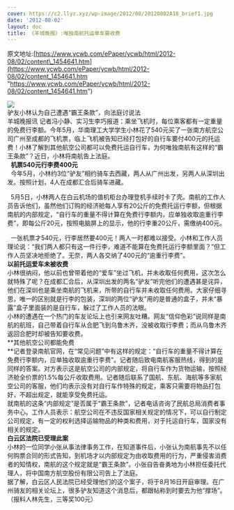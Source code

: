 ```yaml
---
cover: https://c2.llyz.xyz/wp-image/2012/08/20120802A18_brief1.jpg
date: '2012-08-02'
layout: doc
title: 《羊城晚报》:唯独南航托运单车要收费
---
```


原文地址:[https://www.ycwb.com/ePaper/ycwb/html/2012-08/02/content\_1454641.htm](https://www.ycwb.com/ePaper/ycwb/html/2012-08/02/content_1454641.htm "https://www.ycwb.com/ePaper/ycwb/html/2012-08/02/content_1454641.htm")

![](https://c2.llyz.xyz/wp-image/2012/08/20120802A18_brief1.jpg)  
驴友小林认为自己遭遇“霸王条款”，向法庭讨说法  
羊城晚报讯 记者冯小静、实习生李巧报道：乘坐飞机时，每位乘客都有一定重量的免费行李额。今年5月，华南理工大学学生小林花了540元买了一张南方航空公司广州至成都的飞机票，临上飞机被告知已经打包好的自行车要付400元的托运费！小林了解到其他航空公司都可以免费托运自行车，为何唯独南航有这样的“霸王条款”？近日，小林将南航告上法庭。  
  **机票540元行李费400元**  
  今年5月，小林约3位“驴友”相约骑车去西藏，两人从广州出发，另两人从深圳出发。按照计划，4人在成都汇合后骑车进藏。

  5月5日，小林两人在白云机场的值机柜台办理登机手续时卡了壳。南航的工作人员告诉他们，虽然他们订购的经济舱每人享有20公斤的免费托运行李额，但根据南航的内部规定，“自行车的重量不得计算在免费行李额内，应单独收取逾重行李费”，即每公斤20元，按照电脑屏上的显示，他的行李重20公斤，需缴纳400元。

  一张机票才540元，行李居然要400元！两人一时都难以接受。小林和工作人员理论说：“我们两人都只有这一件行李，难道不能算在免费托运行李额里面？”但工作人员坚决地拒绝了。无奈，两人各交纳了400元的“逾重行李费”。  
**以前托运爱车未被收费**  
小林很纳闷，他以前也曾带着他的“爱车”坐过飞机，并未收取任何费用，这次怎么就特殊了呢？在成都汇合后，从深圳出发的两名“驴友”听完他们的遭遇甚是诧异，他们在深圳也是乘坐南航的飞机来，所带的自行车并未收取任何费用。大家仔细寻思，唯一的区别就是行李的包装，深圳的两位“驴友”用的是普通的盒子，并未“暴露”盒子里面装的是自行车，躲过了工作人员的法眼。  
小林的遭遇在一个热门的车友论坛上也引来网友吐糟。网友“信仰色彩”说同样是南航的航班，自己带着自行车从合肥飞到乌鲁木齐，没被收取行李费；而从乌鲁木齐返回合肥时却被告知要收费。  
**其他航空公司都能免费  
**记者登录南航官网，在“常见问题”中有这样的规定：“自行车的重量不得计算在免费行李额内，应单独收取逾重行李费”。记者随后致电南航客服热线，得到的是同样的答案。对方表示这是航空公司的内部规定，将自行车作为货物运输，按照经济舱全价票的1.5%每公斤收取费用。记者随后联系了国航、东航、海航等多家航空公司的客服，他们均表示没有对自行车作特殊的规定，乘客只需要将物品打包好，不超出规定，就能享受免费托运。  
就南航的这条“内部规定”是否属于“霸王条款”，记者电话咨询了民航总局消费者事务中心。工作人员表示：航空公司在不违反国家相关规定的情况下，可以自行制定公司规定，有一定的权利选择运输物品的种类和费用，对于托运自行车，国家没有相关的规定。  
**白云区法院已受理此案**  
小林的一位同学小张从事法律事务工作，在知道事件后，小张认为南航事先不以任何购票合同的形式告知，到机场才以内部规定为由收取费用的行为，严重侵害消费者的知情权，南航的这个规定就是“霸王条款”。小张自告奋勇地为小林担任委托代理人，将中国南方航空股份有限公司告上了法庭。  
据了解，白云区人民法院已经受理他们的这个案子，将于8月16日开庭审理。在广州骑友的相关论坛上，很多驴友知道这个消息后，都跟帖称到时要去为他“撑场”。  
（报料人林先生，三等奖100元）
